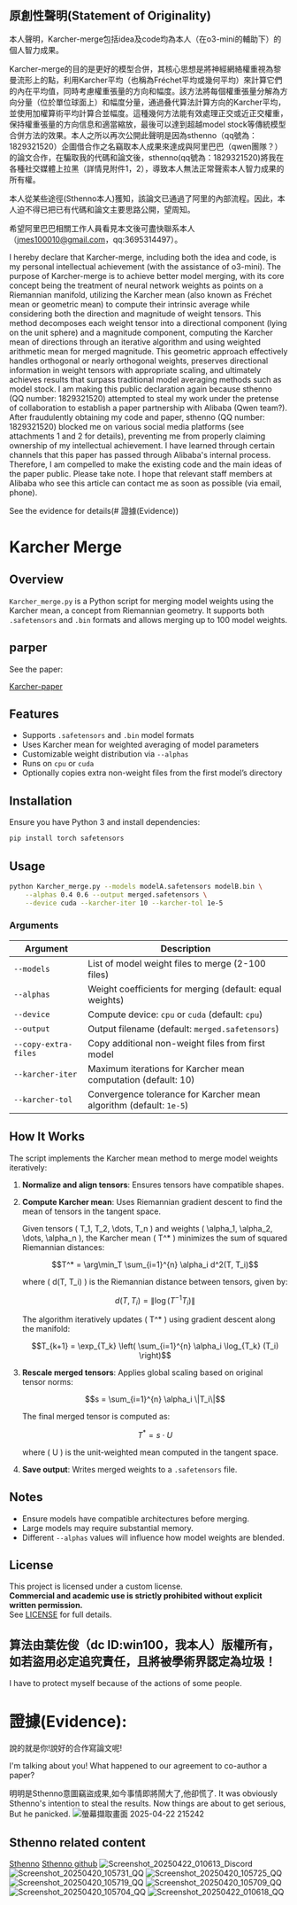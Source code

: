 ## 原創性聲明(Statement of Originality)
本人聲明，Karcher-merge包括idea及code均為本人（在o3-mini的輔助下）的個人智力成果。

Karcher-merge的目的是更好的模型合併，其核心思想是將神經網絡權重視為黎曼流形上的點，利用Karcher平均（也稱為Fréchet平均或幾何平均）來計算它們的內在平均值，同時考慮權重張量的方向和幅度。該方法將每個權重張量分解為方向分量（位於單位球面上）和幅度分量，通過叠代算法計算方向的Karcher平均，並使用加權算術平均計算合並幅度。這種幾何方法能有效處理正交或近正交權重，保持權重張量的方向信息和適當縮放，最後可以達到超越model stock等傳統模型合併方法的效果。本人之所以再次公開此聲明是因為sthenno（qq號為：1829321520）企圖借合作之名竊取本人成果來達成與阿里巴巴（qwen團隊？）的論文合作，在騙取我的代碼和論文後，sthenno(qq號為：1829321520)將我在各種社交媒體上拉黑（詳情見附件1，2），導致本人無法正常聲索本人智力成果的所有權。

本人從某些途徑(Sthenno本人)獲知，該論文已通過了阿里的內部流程。因此，本人迫不得已把已有代碼和論文主要思路公開，望周知。 

希望阿里巴巴相關工作人員看見本文後可盡快聯系本人（jmes100010@gmail.com，qq:3695314497）。

I hereby declare that Karcher-merge, including both the idea and code, is my personal intellectual achievement (with the assistance of o3-mini). The purpose of Karcher-merge is to achieve better model merging, with its core concept being the treatment of neural network weights as points on a Riemannian manifold, utilizing the Karcher mean (also known as Fréchet mean or geometric mean) to compute their intrinsic average while considering both the direction and magnitude of weight tensors. This method decomposes each weight tensor into a directional component (lying on the unit sphere) and a magnitude component, computing the Karcher mean of directions through an iterative algorithm and using weighted arithmetic mean for merged magnitude. This geometric approach effectively handles orthogonal or nearly orthogonal weights, preserves directional information in weight tensors with appropriate scaling, and ultimately achieves results that surpass traditional model averaging methods such as model stock. I am making this public declaration again because sthenno (QQ number: 1829321520) attempted to steal my work under the pretense of collaboration to establish a paper partnership with Alibaba (Qwen team?). After fraudulently obtaining my code and paper, sthenno (QQ number: 1829321520) blocked me on various social media platforms (see attachments 1 and 2 for details), preventing me from properly claiming ownership of my intellectual achievement.
I have learned through certain channels that this paper has passed through Alibaba's internal process. 
Therefore, I am compelled to make the existing code and the main ideas of the paper public. 
Please take note. I hope that relevant staff members at Alibaba who see this article can contact me as soon as possible (via email, phone).

See the evidence for details(# 證據(Evidence))

# Karcher Merge

## Overview
`Karcher_merge.py` is a Python script for merging model weights using the Karcher mean, a concept from Riemannian geometry. It supports both `.safetensors` and `.bin` formats and allows merging up to 100 model weights.

## parper
See the paper:

[Karcher-paper](https://github.com/win10ogod/Karcher-merge/blob/main/Karcher-paper.pdf)

## Features
- Supports `.safetensors` and `.bin` model formats
- Uses Karcher mean for weighted averaging of model parameters
- Customizable weight distribution via `--alphas`
- Runs on `cpu` or `cuda`
- Optionally copies extra non-weight files from the first model’s directory

## Installation
Ensure you have Python 3 and install dependencies:
```bash
pip install torch safetensors
```

## Usage
```bash
python Karcher_merge.py --models modelA.safetensors modelB.bin \
    --alphas 0.4 0.6 --output merged.safetensors \
    --device cuda --karcher-iter 10 --karcher-tol 1e-5
```

### Arguments
| Argument | Description |
|----------|-------------|
| `--models` | List of model weight files to merge (2-100 files) |
| `--alphas` | Weight coefficients for merging (default: equal weights) |
| `--device` | Compute device: `cpu` or `cuda` (default: `cpu`) |
| `--output` | Output filename (default: `merged.safetensors`) |
| `--copy-extra-files` | Copy additional non-weight files from first model |
| `--karcher-iter` | Maximum iterations for Karcher mean computation (default: 10) |
| `--karcher-tol` | Convergence tolerance for Karcher mean algorithm (default: `1e-5`) |

## How It Works
The script implements the Karcher mean method to merge model weights iteratively:

1. **Normalize and align tensors**: Ensures tensors have compatible shapes.
2. **Compute Karcher mean**: Uses Riemannian gradient descent to find the mean of tensors in the tangent space.

   Given tensors \( T_1, T_2, \dots, T_n \) and weights \( \alpha_1, \alpha_2, \dots, \alpha_n \), the Karcher mean \( T^* \) minimizes the sum of squared Riemannian distances:
   
   ```math
   T^* = \arg\min_T \sum_{i=1}^{n} \alpha_i d^2(T, T_i)
   ```
   
   where \( d(T, T_i) \) is the Riemannian distance between tensors, given by:
   
   ```math
   d(T, T_i) = \| \log(T^{-1} T_i) \|
   ```
   
   The algorithm iteratively updates \( T^* \) using gradient descent along the manifold:
   
   ```math
   T_{k+1} = \exp_{T_k} \left( \sum_{i=1}^{n} \alpha_i \log_{T_k} (T_i) \right)
   ```
   
3. **Rescale merged tensors**: Applies global scaling based on original tensor norms:
   
   ```math
   s = \sum_{i=1}^{n} \alpha_i \|T_i\|
   ```
   
   The final merged tensor is computed as:
   
   ```math
   T^* = s \cdot U
   ```
   
   where \( U \) is the unit-weighted mean computed in the tangent space.

4. **Save output**: Writes merged weights to a `.safetensors` file.

## Notes
- Ensure models have compatible architectures before merging.
- Large models may require substantial memory.
- Different `--alphas` values will influence how model weights are blended.

## License

This project is licensed under a custom license.  
**Commercial and academic use is strictly prohibited without explicit written permission.**  
See [LICENSE](./LICENSE) for full details.


## 算法由葉佐俊（dc ID:win100，我本人）版權所有，如若盜用必定追究責任，且將被學術界認定為垃圾！
I have to protect myself because of the actions of some people.

# 證據(Evidence):

說的就是你!說好的合作寫論文呢!

I'm talking about you! What happened to our agreement to co-author a paper?
 
明明是Sthenno意圖竊盜成果,如今事情即將鬧大了,他卻慌了.
It was obviously Sthenno's intention to steal the results.
Now things are about to get serious,
But he panicked.
![螢幕擷取畫面 2025-04-22 215242](https://github.com/user-attachments/assets/16713644-095c-41de-a7cf-8156ae9d0872)

## Sthenno related content

[Sthenno](https://huggingface.co/sthenno)
[Sthenno github](https://github.com/neoheartbeats)
![Screenshot_20250422_010613_Discord](https://github.com/user-attachments/assets/bf027abe-6067-47e4-8e54-338d05e7b31e)
![Screenshot_20250420_105731_QQ](https://github.com/user-attachments/assets/4607b41a-8e40-44a5-a13c-a22f79972700)
![Screenshot_20250420_105725_QQ](https://github.com/user-attachments/assets/0da47b03-499a-4b45-bae3-7c3722d1893d)
![Screenshot_20250420_105719_QQ](https://github.com/user-attachments/assets/6b3eae35-bd91-49eb-995d-39eb729eddd4)
![Screenshot_20250420_105709_QQ](https://github.com/user-attachments/assets/420b0fe9-ff1c-44ab-aa83-39cd2168dff5)
![Screenshot_20250420_105704_QQ](https://github.com/user-attachments/assets/57c0c625-c7fc-4c9d-9f7c-78e61ff62250)
![Screenshot_20250422_010618_QQ](https://github.com/user-attachments/assets/9434f6ff-2164-4576-9b75-a94c4626c66a)
